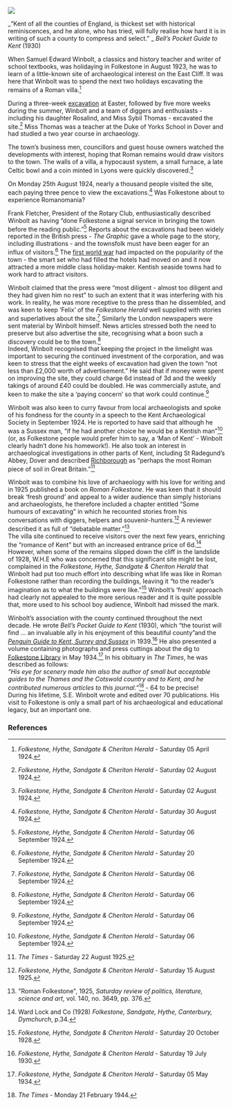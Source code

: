 <a href="https://dev.visual-essays.app"><img src="https://dev-visual-essays.netlify.app/images/ve-button.png"></a> 
<param ve-config title="S.E. Winbolt (1868-1944)" author="Michelle Crowther" layout="vtl" banner="/images/banners/20c.jpg">

<param ve-entity eid="Q375314" aliases="Folkestone">
<param ve-entity eid="Q60108798" aliases="Roman Villa">
<param ve-entity eid="Q179224" aliases="Dover">
<param ve-entity eid="Q26672887" aliases="the Duke of Yorks School">
<param ve-entity eid="Q107339143" aliases="Rotary Club">
<param ve-entity eid="Q2607619" aliases="Richborough">
<param ve-entity eid="Q7591573" aliases="St Radegund’s Abbey">
<param ve-entity eid="Q23346" aliases="Sussex">
<param ve-entity eid="Q26314337" aliases="Folkestone Free Library">

_”Kent of all the counties of England, is thickest set with historical reminiscences, and he alone, who has tried, will fully realise how hard it is in writing of such a county to compress and select.” _ _Bell’s Pocket Guide to Kent_ (1930)
<param ve-image url="images/RomanFolkestone by Winbolt MJC.jpg" label="Roman Folkestone by S.E. Winbolt">

When Samuel Edward Winbolt, a classics and history teacher and writer of school textbooks, was holidaying in Folkestone in August 1923, he was to learn of a little-known site of archaeological interest on the East Cliff. It was here that Winbolt was to spend the next two holidays excavating the remains of a Roman villa.[^ref1]  
<param ve-image url="https://upload.wikimedia.org/wikipedia/commons/b/be/Folkestone_Roman_Villa%2C_Wear_Bay_Road_%28geograph_2573346%29.jpg" label="Folkestone Roman Villa, Wear Bay Road" attribution="Lesley Smith / Folkestone Roman Villa, Wear Bay Road">
<param ve-map primary center="Q375314" zoom="10">
<param ve-map primary center="Q60108798" zoom="10">

During a three-week [excavation](https://fmlearnwithobjects.co.uk/questions/romans-0-a-pile-of-old-stones/) at Easter, followed by five more weeks during the summer, Winbolt and a team of diggers and enthusiasts - including his daughter Rosalind, and Miss Sybil Thomas - excavated the site.[^ref2] Miss Thomas was a teacher at the Duke of Yorks School in Dover and had studied a two year course in archaeology.
<param ve-map primary center="Q179224" zoom="10">
<param ve-map primary center="Q26672887" zoom="10">

The town’s business men, councillors and guest house owners watched the developments with interest, hoping that Roman remains would draw visitors to the town. The walls of a villa, a hypocaust system, a small furnace, a late Celtic bowl and a coin minted in Lyons were quickly discovered.[^ref3]  
<param ve-image url="https://upload.wikimedia.org/wikipedia/commons/e/e9/Mosaic_fragment._%28FindID_69499%29.jpg" label="Mosaic fragment" attribution="The Portable Antiquities Scheme/ The Trustees of the British Museum, CC BY-SA 2.0, via Wikimedia Commons">

On Monday 25th August 1924, nearly a thousand people visited the site, each paying three pence to view the excavations.[^ref4]  Was Folkestone about to experience Romanomania?
<param ve-image url="https://upload.wikimedia.org/wikipedia/commons/2/2f/Across_the_site_of_the_Roman_villa_-_panoramio.jpg" label="Across the site of the Roman villa" attribution="Mutzy, CC BY-SA 3.0, via Wikimedia Commons">
<param ve-map primary center="Q375314" zoom="10">

Frank Fletcher, President of the Rotary Club, enthusiastically described Winbolt as having “done Folkestone a signal service in bringing the town before the reading public.”[^ref5]  Reports about the excavations had been widely reported in the British press  - _The Graphic_ gave a whole page to the story, including illustrations - and the townsfolk must have been eager for an influx of visitors.[^ref6]  The [first world war](20c/20c-folkestone-ww1/) had impacted on the popularity of the town - the smart set who had filled the hotels had moved on and it now attracted a more middle class holiday-maker. Kentish seaside towns had to work hard to attract visitors.
<param ve-map primary center="Q107339143" zoom="10">

Winbolt claimed that the press were “most diligent - almost too diligent and they had given him no rest” to such an extent that it was interfering with his work.  In reality, he was more receptive to the press than he dissembled, and was keen to keep ‘Felix’ of the _Folkestone Herald_ well supplied with stories and superlatives about the site.[^ref7]  Similarly the London newspapers were sent material by Winbolt himself. News articles stressed both the need to preserve but also advertise the site, recognising what a boon such a discovery could be to the town.[^ref8]    
Indeed, Winbolt recognised that keeping the project in the limelight was important to securing the continued investment of the corporation, and was keen to stress that the eight weeks of excavation had given the town “not less than £2,000 worth of advertisement.” He said that if money were spent on improving the site, they could charge 6d instead of 3d and the weekly takings of around £40 could be doubled.  He was commercially astute, and keen to make the site a ‘paying concern’ so that work could continue.[^ref9]  
<param ve-image url="images/Roman Folkestone inside MJC.jpg" label="Roman Folkestone by S.E. Winbolt">

Winbolt was also keen to curry favour from local archaeologists and spoke of his fondness for the county in a speech to the Kent Archaeological Society in September 1924. He is reported to have said that although he was a Sussex man, “if he had another choice he would be a Kentish man”[^ref10] (or, as Folkestone people would prefer him to say, a ‘Man of Kent’ - Winbolt clearly hadn’t done his homework!). He also took an interest in archaeological investigations in other parts of Kent, including St Radegund’s Abbey, Dover and described [Richborough](/20c/20c-richborough) as “perhaps the most Roman piece of soil in Great Britain.”[^ref11]
<param ve-image url="https://upload.wikimedia.org/wikipedia/commons/e/e9/Farmhouse%2C_St_Radigund%27s_Abbey_Farm_%28geograph_4901835%29.jpg" label="Farm House at St Radegund’s Abbey" attribution="Ian Capper / Farmhouse, St Radigund's Abbey Farm">
<param ve-map primary center="Q23346" zoom="10">
<param ve-map primary center="Q7591573" zoom="10">
<param ve-map primary center="Q179224" zoom="10">
<param ve-map primary center="Q2607619" zoom="10">

Winbolt was to combine his love of archaeology with his love for writing and in 1925 published a book on _Roman Folkestone_. He was keen that it should break ‘fresh ground’ and appeal to a wider audience than simply historians and archaeologists, he therefore included a chapter entitled “Some humours of excavating” in which he recounted stories from his conversations with diggers, helpers and souvenir-hunters.[^ref12]  A reviewer described it as full of “debatable matter.”[^ref13]   
The villa site continued to receive visitors over the next few years, enriching the “romance of Kent” but with an increased entrance price of 6d.[^ref14] However, when some of the remains slipped down the cliff in the landslide of 1928, W.H.E  who was concerned that this significant site might be  lost, complained in the _Folkestone, Hythe, Sandgate & Cheriton Herald_ that Winbolt had put too much effort into describing what life was like in Roman Folkestone rather than recording the buildings, leaving it “to the reader’s imagination as to what the buildings were like.”[^ref15]  Winbolt’s ‘fresh’ approach had clearly not appealed to the more serious reader and it is quite possible that, more used to his school boy audience, Winbolt had missed the mark.
	
Winbolt’s association with the county continued throughout the next decade. He wrote _Bell’s Pocket Guide to Kent_ (1930), which “the tourist will find … an invaluable ally in his enjoyment of this beautiful county”and the [_Penguin Guide to Kent, Surrey and Sussex_](https://www.bbc.co.uk/news/stories-42425157) in 1939.[^ref16]  He also presented a volume containing photographs and press cuttings about the dig to [Folkestone Library](19c/19c-folkestone-free-library/) in May 1934.[^ref17]  In his obituary in _The Times_, he was described as follows:   
_“His eye for scenery made him also the author of small but acceptable guides to the Thames and the Cotswold country and to Kent, and he contributed numerous articles to this journal.”_[^ref18]  - 64 to be precise!    
During his lifetime, S.E. Winbolt wrote and edited over 70 publications. His visit to Folkestone is only a small part of his archaeological and educational legacy, but an important one.
<param ve-image url="https://s2.geograph.org.uk/geophotos/06/44/15/6441598_45f93e8d_1024x1024.jpg" label="Folkestone Library" attribution="© Copyright Wayland Smith and licensed for reuse under this Creative Commons Licence.">
<param ve-map center="Q26627877" zoom="15">

### References

[^ref1]: _Folkestone, Hythe, Sandgate & Cheriton Herald_ - Saturday 05 April 1924.   
[^ref2]: _Folkestone, Hythe, Sandgate & Cheriton Herald_ - Saturday 02 August 1924.   
[^ref3]: _Folkestone, Hythe, Sandgate & Cheriton Herald_ - Saturday 02 August 1924.   
[^ref4]: _Folkestone, Hythe, Sandgate & Cheriton Herald_ - Saturday 30 August 1924.   
[^ref5]: _Folkestone, Hythe, Sandgate & Cheriton Herald_ - Saturday 06 September 1924.   
[^ref6]: _Folkestone, Hythe, Sandgate & Cheriton Herald_ - Saturday 20 September 1924.   
[^ref7]: _Folkestone, Hythe, Sandgate & Cheriton Herald_ - Saturday 06 September 1924.   
[^ref8]: _Folkestone, Hythe, Sandgate & Cheriton Herald_ - Saturday 06 September 1924.   
[^ref9]: _Folkestone, Hythe, Sandgate & Cheriton Herald_ - Saturday 06 September 1924.   
[^ref10]: _Folkestone, Hythe, Sandgate & Cheriton Herald_ - Saturday 06 September 1924.   
[^ref11]: _The Times_ - Saturday 22 August 1925.   
[^ref12]: _Folkestone, Hythe, Sandgate & Cheriton Herald_ - Saturday 15 August 1925.   
[^ref13]: "Roman Folkestone", 1925, _Saturday review of politics, literature, science and art_, vol. 140, no. 3649, pp. 376.   
[^ref14]: Ward Lock and Co (1928) _Folkestone, Sandgate, Hythe, Canterbury, Dymchurch_, p.34.   
[^ref15]: _Folkestone, Hythe, Sandgate & Cheriton Herald_ - Saturday 20 October 1928.   
[^ref16]: _Folkestone, Hythe, Sandgate & Cheriton Herald_ - Saturday 19 July 1930.   
[^ref17]: _Folkestone, Hythe, Sandgate & Cheriton Herald_ - Saturday 05 May 1934.   
[^ref18]: _The Times_ - Monday 21 February 1944.
